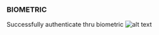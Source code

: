 ### BIOMETRIC

Successfully authenticate thru biometric
![alt text](https://github.com/fadlurahmanf/monorepo-kotlin/blob/feature/biometric/mapp_example/src/main/res/drawable/proof_biometric.jpeg?raw=true)
